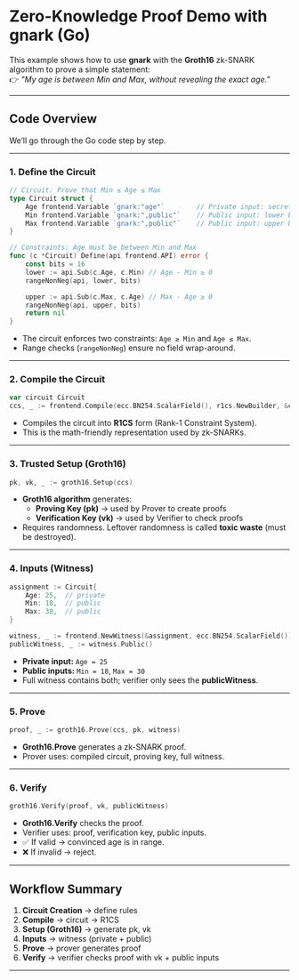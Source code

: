 # Zero-Knowledge Proof Demo with gnark (Go)

This example shows how to use **gnark** with the **Groth16** zk-SNARK algorithm to prove a simple statement:  
👉 *"My age is between Min and Max, without revealing the exact age."*

---

## Code Overview

We’ll go through the Go code step by step.

---

### 1. Define the Circuit

```go
// Circuit: Prove that Min ≤ Age ≤ Max
type Circuit struct {
    Age frontend.Variable `gnark:"age"`        // Private input: secret age
    Min frontend.Variable `gnark:",public"`    // Public input: lower bound
    Max frontend.Variable `gnark:",public"`    // Public input: upper bound
}

// Constraints: Age must be between Min and Max
func (c *Circuit) Define(api frontend.API) error {
    const bits = 16
    lower := api.Sub(c.Age, c.Min) // Age - Min ≥ 0
    rangeNonNeg(api, lower, bits)

    upper := api.Sub(c.Max, c.Age) // Max - Age ≥ 0
    rangeNonNeg(api, upper, bits)
    return nil
}
```

- The circuit enforces two constraints: `Age ≥ Min` and `Age ≤ Max`.
- Range checks (`rangeNonNeg`) ensure no field wrap-around.

---

### 2. Compile the Circuit

```go
var circuit Circuit
ccs, _ := frontend.Compile(ecc.BN254.ScalarField(), r1cs.NewBuilder, &circuit)
```

- Compiles the circuit into **R1CS** form (Rank-1 Constraint System).
- This is the math-friendly representation used by zk-SNARKs.

---

### 3. Trusted Setup (Groth16)

```go
pk, vk, _ := groth16.Setup(ccs)
```

- **Groth16 algorithm** generates:  
  - **Proving Key (pk)** → used by Prover to create proofs  
  - **Verification Key (vk)** → used by Verifier to check proofs  
- Requires randomness. Leftover randomness is called **toxic waste** (must be destroyed).

---

### 4. Inputs (Witness)

```go
assignment := Circuit{
    Age: 25,  // private
    Min: 18,  // public
    Max: 30,  // public
}

witness, _ := frontend.NewWitness(&assignment, ecc.BN254.ScalarField())
publicWitness, _ := witness.Public()
```

- **Private input:** `Age = 25`  
- **Public inputs:** `Min = 18`, `Max = 30`  
- Full witness contains both; verifier only sees the **publicWitness**.

---

### 5. Prove

```go
proof, _ := groth16.Prove(ccs, pk, witness)
```

- **Groth16.Prove** generates a zk-SNARK proof.
- Prover uses: compiled circuit, proving key, full witness.

---

### 6. Verify

```go
groth16.Verify(proof, vk, publicWitness)
```

- **Groth16.Verify** checks the proof.
- Verifier uses: proof, verification key, public inputs.  
- ✅ If valid → convinced age is in range.  
- ❌ If invalid → reject.

---

## Workflow Summary

1. **Circuit Creation** → define rules  
2. **Compile** → circuit → R1CS  
3. **Setup (Groth16)** → generate pk, vk  
4. **Inputs** → witness (private + public)  
5. **Prove** → prover generates proof  
6. **Verify** → verifier checks proof with vk + public inputs  

---